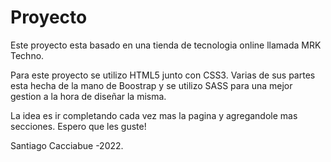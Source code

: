 # Proyecto

Este proyecto esta basado en una tienda de tecnologia online llamada MRK Techno.

Para este proyecto se utilizo HTML5 junto con CSS3. Varias de sus partes esta hecha de la mano de Boostrap y se utilizo SASS para una mejor gestion a la hora de 
diseñar la misma. 

La idea es ir completando cada vez mas la pagina y agregandole mas secciones. Espero que les guste!

Santiago Cacciabue -2022.
